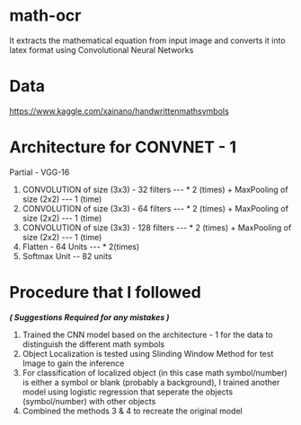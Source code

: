 # math-ocr
It extracts the mathematical equation from input image and converts it into latex format using Convolutional Neural Networks 

# Data
https://www.kaggle.com/xainano/handwrittenmathsymbols

# Architecture for CONVNET - 1
Partial - VGG-16 
1. CONVOLUTION of size (3x3) - 32 filters  --- * 2 (times) + MaxPooling of size (2x2) --- 1 (time)
2. CONVOLUTION of size (3x3) - 64 filters  --- * 2 (times) + MaxPooling of size (2x2) --- 1 (time)
3. CONVOLUTION of size (3x3) - 128 filters  --- * 2 (times) + MaxPooling of size (2x2) --- 1 (time)
4. Flatten - 64 Units --- * 2(times)
5. Softmax Unit -- 82 units

# Procedure that I followed 
 ***( Suggestions Required for any mistakes )***

1. Trained the CNN model based on the architecture - 1 for the data to distinguish the different math symbols 
2. Object Localization is tested using Slinding Window Method for test Image to gain the inference 
3. For classification of localized object (in this case math symbol/number) is either a symbol or blank (probably a background), I trained another model using logistic regression that seperate the objects (symbol/number) with other objects
4. Combined the methods 3 & 4 to recreate the original model


